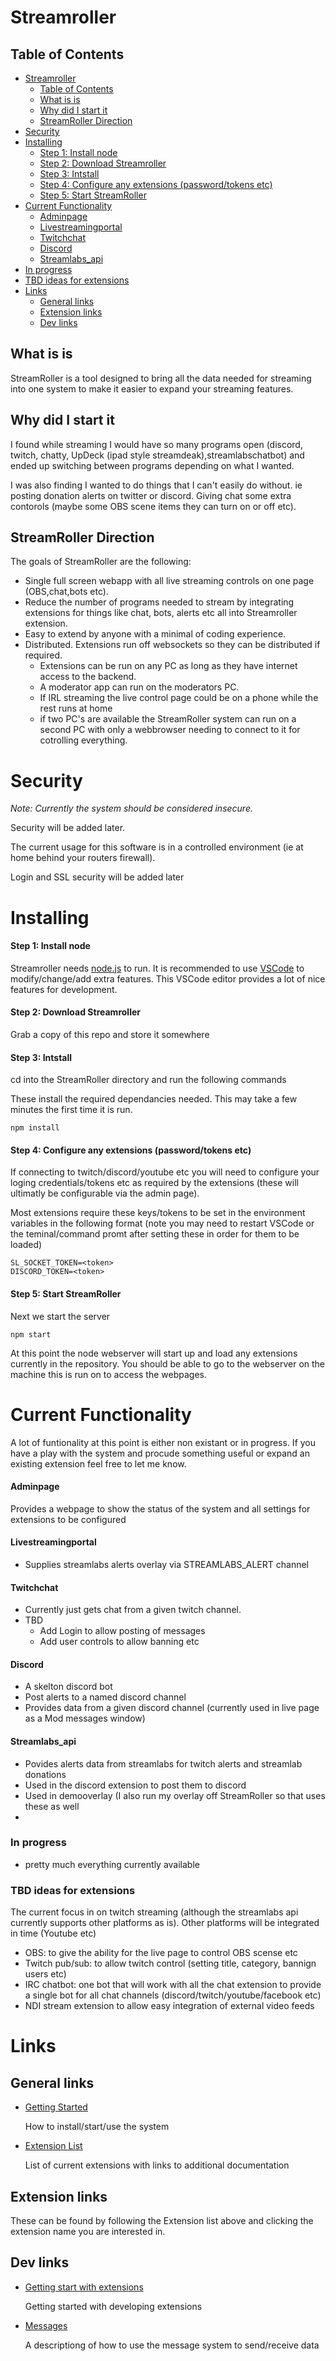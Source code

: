 # Streamroller
## Table of Contents

- [Streamroller](#streamroller)
  - [Table of Contents](#table-of-contents)
  - [What is is](#what-is-is)
  - [Why did I start it](#why-did-i-start-it)
  - [StreamRoller Direction](#streamroller-direction)
- [Security](#security)
- [Installing](#installing)
  - [Step 1: Install node](#step-1-install-node)
  - [Step 2: Download Streamroller](#step-2-download-streamroller)
  - [Step 3: Intstall](#step-3-intstall)
  - [Step 4: Configure any extensions (password/tokens etc)](#step-4-configure-any-extensions-passwordtokens-etc)
  - [Step 5: Start StreamRoller](#step-5-start-streamroller)
- [Current Functionality](#current-functionality)
  - [Adminpage](#adminpage)
  - [Livestreamingportal](#livestreamingportal)
  - [Twitchchat](#twitchchat)
  - [Discord](#discord)
  - [Streamlabs_api](#streamlabs_api)
- [In progress](#in-progress)
- [TBD ideas for extensions](#tbd-ideas-for-extensions)
- [Links](#links)
  - [General links](#general-links)
  - [Extension links](#extension-links)
  - [Dev links](#dev-links)

## What is is

StreamRoller is a tool designed to bring all the data needed for streaming into one system to make it easier to expand your streaming features. 

## Why did I start it
I found while streaming I would have so many programs open (discord, twitch, chatty, UpDeck (ipad style streamdeak),streamlabschatbot) and ended up switching between programs depending on what I wanted.

I was also finding I wanted to do things that I can't easily do without. ie posting donation alerts on twitter or discord. Giving chat some extra contorols (maybe some OBS scene items they can turn on or off etc).

## StreamRoller Direction
The goals of StreamRoller are the following:

- Single full screen webapp with all live streaming controls on one page (OBS,chat,bots etc).
- Reduce the number of programs needed to stream by integrating extensions for things like chat, bots, alerts etc all into Streamroller extension.
- Easy to extend by anyone with a minimal of coding experience.
- Distributed. Extensions run off websockets so they can be distributed if required. 
  - Extensions can be run on any PC as long as they have internet access to the backend.
  - A moderator app can run on the moderators PC. 
  - If IRL streaming the live control page could be on a phone while the rest runs at home
  - if two PC's are available the StreamRoller system can run on a second PC with only a webbrowser needing to connect to it for cotrolling everything.
  
  

# Security

_Note: Currently the system should be considered insecure._

Security will be added later. 

The current usage for this software is in a controlled environment (ie at home behind your routers firewall). 

Login and SSL security will be added later

# Installing

#### Step 1: Install node
Streamroller needs [node.js](https://nodejs.org/en/download/) to run. It is recommended to use [VSCode](https://code.visualstudio.com/download) to modify/change/add extra features. This VSCode editor provides a lot of nice features for development.
#### Step 2: Download Streamroller
Grab a copy of this repo and store it somewhere 
#### Step 3: Intstall
cd into the StreamRoller directory and run the following commands

These install the required dependancies needed. This may take a few minutes the first time it is run.

```
npm install
```
#### Step 4: Configure any extensions (password/tokens etc)

If connecting to twitch/discord/youtube etc you will need to configure your loging credentials/tokens etc as required by the extensions (these will ultimatly be configurable via the admin page).

Most extensions require these keys/tokens to be set in the environment variables in the following format (note you may need to restart VSCode or the teminal/command promt after setting these in order for them to be loaded)

```
SL_SOCKET_TOKEN=<token>
DISCORD_TOKEN=<token>
```
#### Step 5: Start StreamRoller
Next we start the server

```
npm start
```

At this point the node webserver will start up and load any extensions currently in the repository. You should be able to go to the webserver on the machine this is run on to access the webpages.

# Current Functionality
A lot of funtionality at this point is either non existant or in progress. If you have a play with the system and procude something useful or expand an existing extension feel free to let me know.
#### Adminpage
Provides a webpage to show the status of the system and all settings for extensions to be configured
#### Livestreamingportal
- Supplies streamlabs alerts overlay via STREAMLABS_ALERT channel
#### Twitchchat
- Currently just gets chat from a given twitch channel. 
- TBD 
  - Add Login to allow posting of messages
  - Add user controls to allow banning etc
#### Discord
- A skelton discord bot
- Post alerts to a named discord channel
- Provides data from a given discord channel (currently used in live page as a Mod messages window)
#### Streamlabs_api
- Povides alerts data from streamlabs for twitch alerts and streamlab donations
- Used in the discord extension to post them to discord
- Used in demooverlay (I also run my overlay off StreamRoller so that uses these as well
- 
### In progress
- pretty much everything currently available
### TBD ideas for extensions

The current focus in on twitch streaming (although the streamlabs api currently supports other platforms as is). Other platforms will be integrated in time (Youtube etc)

- OBS: to give the ability for the live page to control OBS scense etc
- Twitch pub/sub: to allow twitch control (setting title, category, bannign users etc)
- IRC chatbot: one bot that will work with all the chat extension to provide a single bot for all chat channels (discord/twitch/youtube/facebook etc)
- NDI stream extension to allow easy integration of external video feeds

# Links

## General links
- [Getting Started](docs/GETTING_STARTED.md) 
  
  How to install/start/use the system
- [Extension List](docs/EXTENSION_LIST.md)
  
  List of current extensions with links to additional documentation
## Extension links
  These can be found by following the Extension list above and clicking the extension name you are interested in.
## Dev links
- [Getting start with extensions](docs/EXTENSIONS_GETTING_STARTED.md)

  Getting started with developing extensions
- [Messages](docs/MESSAGES_DOC.md)
  
  A descriptiong of how to use the message system to send/receive data

